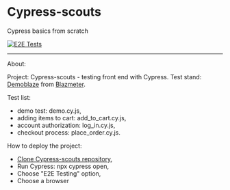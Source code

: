 # Cypress-scouts
Cypress basics from scratch

[![E2E Tests](https://github.com/olga-shi/Cypress-scouts/actions/workflows/ci.yaml/badge.svg)](https://github.com/olga-shi/Cypress-scouts/actions/workflows/ci.yaml)

__________

About:

Project: Cypress-scouts - testing front end with Cypress.
Test stand: [Demoblaze](https://www.demoblaze.com/) from [Blazmeter](https://www.blazemeter.com/).

Test list:
- demo test: demo.cy.js,
- adding items to cart: add_to_cart.cy.js,
- account authorization: log_in.cy.js,
- checkout process: place_order.cy.js.


How to deploy the project:
- [Clone Cypress-scouts repository](https://docs.github.com/en/repositories/creating-and-managing-repositories/cloning-a-repository),
- Run Cypress: npx cypress open,
- Сhoose "E2E Testing" option,
- Choose a browser
